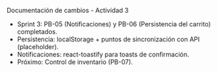 Documentación de cambios - Actividad 3

- Sprint 3: PB-05 (Notificaciones) y PB-06 (Persistencia del carrito) completados.
- Persistencia: localStorage + puntos de sincronización con API (placeholder).
- Notificaciones: react-toastify para toasts de confirmación.
- Próximo: Control de inventario (PB-07).